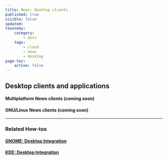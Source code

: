 ```yaml
---
title: News: Desktop clients
published: true
visible: false
updated:
taxonomy:
    category:
        - docs
    tags:
        - cloud
        - news
        - desktop
page-toc:
    active: false
---
```


## Desktop clients and applications

#### Multiplatform News clients (coming soon)

#### GNU/Linux News clients (coming soon)

----

### Related How-tos
#### [GNOME: Desktop Integration](/tutorials/cloud/clients/desktop/gnu-linux/gnome-desktop-integration)
#### [KDE: Desktop Integration](/tutorials/cloud/clients/desktop/gnu-linux/kde-desktop-integration)
